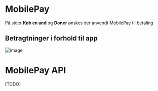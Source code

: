 # MobilePay
På sider <b>Køb en and</b> og <b>Doner</b> ønskes der anvendt MobilePay til betaling

## Betragtninger i forhold til app
![image](https://user-images.githubusercontent.com/82814155/144023988-abaeecf5-ce41-479c-ac33-7600c95bb837.png)


# MobilePay API
[TODO]
